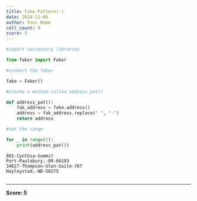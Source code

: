 ```yaml
---
title: Fake-Pattern(-)
date: 2024-12-05
author: Your Name
cell_count: 9
score: 5
---
```


```python
#import neccessery libraries
```


```python
from faker import Faker
```


```python
#connect the faker 
```


```python
fake = Faker()
```


```python
#create a method called address_pat()
```


```python
def address_pat():
    fak_address = fake.address()
    address = fak_address.replace(" ", "-")
    return address
```


```python
#set the range
```


```python
for _ in range(2):
    print(address_pat())
```

    881-Cynthia-Summit
    Port-Paulabury,-OR-66193
    34627-Thompson-Glen-Suite-767
    Hayleystad,-ND-50275



```python

```


---
**Score: 5**
